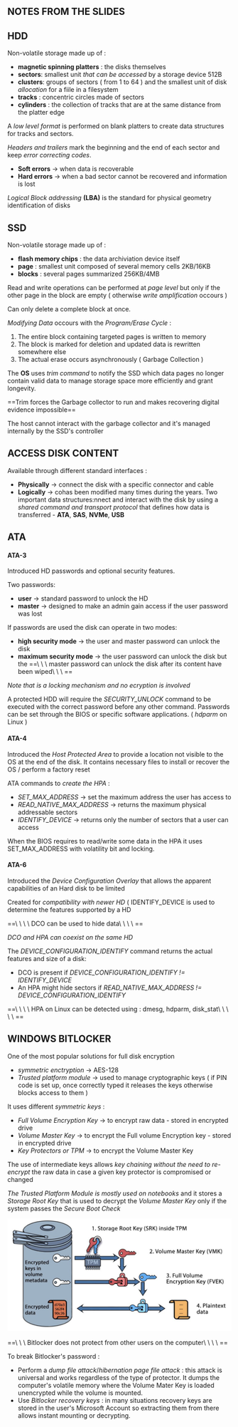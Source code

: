 ## NOTES FROM THE SLIDES
## HDD
Non-volatile storage made up of :
- **magnetic spinning platters** : the disks themselves
- **sectors**: smallest unit *that can be accessed* by a storage device 512B
- **clusters**: groups of sectors (  from 1 to 64 ) and the smallest unit of disk *allocation* for a fiile in a filesystem
- **tracks** : concentric circles made of sectors
- **cylinders** : the collection of tracks that are at the same distance from the platter edge

A *low level format* is performed on blank platters to create data structures for tracks and sectors.

*Headers and trailers* mark the beginning and the end of each sector and keep *error correcting codes*.

- **Soft errors** -> when data is recoverable
- **Hard errors** -> when a bad sector cannot be recovered and information is lost

*Logical Block addressing* **(LBA)** is the standard for physical geometry identification of disks

## SSD
Non-volatile storage made up of :
- **flash memory chips** : the data archiviation device itself
- **page** : smallest unit composed of several memory cells 2KB/16KB
- **blocks** : several pages summarized 256KB/4MB

Read and write operations can be performed at *page level* but only if the other page in the block are empty ( otherwise *write amplification* occours )

Can only delete a complete block at once.

*Modifying Data* occours with the *Program/Erase Cycle* :

1. The entire block containing targeted pages is written to memory
2. The block is marked for deletion and updated data is rewritten somewhere else
3. The actual erase occurs asynchronously ( Garbage Collection )

The **OS** uses *trim command* to notify the SSD which data pages no longer contain valid data to manage storage space more efficiently and grant longevity.

==Trim forces the Garbage collector to run and makes recovering digital 
evidence impossible==

The host cannot interact with the garbage collector and it's managed internally by the SSD's controller

## ACCESS DISK CONTENT

Available through different standard interfaces :
- **Physically** -> connect the disk with a specific connector and cable
- **Logically** -> cohas been modified many times during the years.
Two important data structures:nnect and interact with the disk by using a *shared command and transport protocol* that defines how data is transferred - **ATA**, **SAS**, **NVMe**, **USB**

## ATA

#### ATA-3

Introduced HD passwords and optional security features.

Two passwords:
- **user** -> standard password to unlock the HD
- **master** -> designed to make an admin gain access if the user password was lost 

If passwords are used the disk can operate in two modes:
- **high security mode** -> the user and master password can unlock the disk
- **maximum security mode** -> the user password can unlock the disk but the
	==\ \ \ master password can unlock the disk after its content have been wiped\ \ \ ==

*Note that is a locking mechanism and no ecryption is involved*

A protected HDD will require the *SECURITY_UNLOCK* command to be executed with the correct password before any other command.
Passwords can be set through the  BIOS or specific software applications.
( *hdparm* on Linux )

#### ATA-4

Introduced  the *Host Protected Area* to provide a location not visible to the OS at the end of the disk.
It contains necessary files to install or recover the OS / perform a factory reset

ATA commands to *create the HPA* :
- *SET_MAX_ADDRESS* -> set the maximum address the user has access to
- *READ_NATIVE_MAX_ADDRESS* -> returns the maximum physical addressable sectors
- *IDENTIFY_DEVICE* -> returns only the number of sectors that a user can access

When the BIOS requires to read/write some data in the HPA it uses SET_MAX_ADDRESS with volatility bit and locking.

#### ATA-6

Introduced the *Device Configuration Overlay* that allows the apparent capabilities of an Hard disk to be limited

Created for *compatibility with newer HD* ( IDENTIFY_DEVICE is used to determine the features supported by a HD 

==\ \ \ \ DCO can be used to hide data\ \ \ \ == 

*DCO and HPA can coexist on the same HD*

The *DEVICE_CONFIGURATION_IDENTIFY* command returns the actual features and size of a disk:
- DCO is present if  *DEVICE_CONFIGURATION_IDENTIFY != IDENTIFY_DEVICE*
- An HPA might hide sectors if *READ_NATIVE_MAX_ADDRESS != DEVICE_CONFIGURATION_IDENTIFY*

==\ \ \ \ HPA on Linux can be detected using : dmesg, hdparm, disk_stat\ \ \ \ \ ==

## WINDOWS BITLOCKER

One of the most popular solutions for full disk encryption
- *symmetric enctryption* -> AES-128
- *Trusted platform module* -> used to manage cryptographic keys ( if PIN code is set up, once correctly typed it releases the keys otherwise blocks access to them )

It uses different *symmetric keys* :
- *Full Volume Encryption Key* -> to encrypt raw data - stored in encrypted drive
- *Volume Master Key* -> to encrypt the Full volume Encryption key - stored in encrypted drive
- *Key Protectors or TPM* -> to encrypt the Volume Master Key

The use of intermediate keys allows *key chaining without the need to re-encrypt* 
the raw data in case a given key protector is compromised or changed

*The Trusted Platform Module is mostly used on notebooks* and it stores a *Storage Root Key* that is used to decrypt the *Volume Master Key* only if the system passes the *Secure Boot Check*

![](./assets/Bitlocker.png)

==\ \ \ Bitlocker does not protect from other users on the computer\ \ \ \ ==

To break Bitlocker's password :
- Perform a *dump file attack*/*hibernation page file attack* : this attack is universal and works regardless of the type of protector. It dumps the computer's volatile memory where the Volume Mater Key is loaded unencrypted while the volume is mounted.
- Use *Bitlocker recovery keys* : in many situations recovery keys are stored in the user's Microsoft Account so extracting them from there allows instant mounting or decrypting.